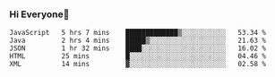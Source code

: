 ### Hi Everyone👋
<!--START_SECTION:waka-->
```text
JavaScript   5 hrs 7 mins    █████████████▒░░░░░░░░░░░   53.34 % 
Java         2 hrs 4 mins    █████▒░░░░░░░░░░░░░░░░░░░   21.63 % 
JSON         1 hr 32 mins    ████░░░░░░░░░░░░░░░░░░░░░   16.02 % 
HTML         25 mins         █░░░░░░░░░░░░░░░░░░░░░░░░   04.46 % 
XML          14 mins         ▓░░░░░░░░░░░░░░░░░░░░░░░░   02.58 % 
```
<!--END_SECTION:waka-->


<!--
**YeonSeong-Lee/YeonSeong-Lee** is a ✨ _special_ ✨ repository because its `README.md` (this file) appears on your GitHub profile.

Here are some ideas to get you started:

- 🔭 I’m currently working on ...
- 🌱 I’m currently learning ...
- 👯 I’m looking to collaborate on ...
- 🤔 I’m looking for help with ...
- 💬 Ask me about ...
- 📫 How to reach me: ...
- 😄 Pronouns: ...
- ⚡ Fun fact: ...
-->
